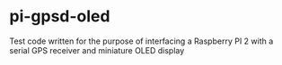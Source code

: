 # pi-gpsd-oled

Test code written for the purpose of interfacing a Raspberry PI 2 with a serial GPS receiver and miniature OLED display
